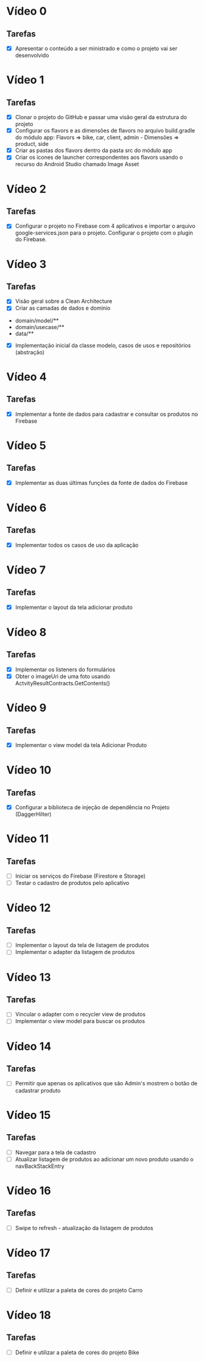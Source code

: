 # Vídeo 0
## Tarefas
- [X] Apresentar o conteúdo a ser ministrado e como o projeto vai ser desenvolvido

# Vídeo 1
## Tarefas

- [X] Clonar o projeto do GitHub e passar uma visão geral da estrutura do projeto
- [X] Configurar os flavors e as dimensões de flavors no arquivo build.gradle do módulo app: Flavors => bike, car, client, admin - Dimensões => product, side
- [X] Criar as pastas dos flavors dentro da pasta src do módulo app
- [X] Criar os ícones de launcher correspondentes aos flavors usando o recurso do Android Studio chamado Image Asset

# Vídeo 2
## Tarefas

- [X] Configurar o projeto no Firebase com 4 aplicativos e importar o arquivo google-services.json para o projeto. Configurar o projeto com o plugin do Firebase.

# Vídeo 3
## Tarefas

- [X] Visão geral sobre a Clean Architecture
- [X] Criar as camadas de dados e domínio
- domain/model/**
- domain/usecase/**
- data/**
- [X] Implementação inicial da classe modelo, casos de usos e repositórios (abstração)

# Vídeo 4
## Tarefas

- [X] Implementar a fonte de dados para cadastrar e consultar os produtos no Firebase

# Vídeo 5
## Tarefas

- [X] Implementar as duas últimas funções da fonte de dados do Firebase

# Vídeo 6
## Tarefas

- [X] Implementar todos os casos de uso da aplicação

# Vídeo 7
## Tarefas

- [X] Implementar o layout da tela adicionar produto

# Vídeo 8
## Tarefas

- [X] Implementar os listeners do formulários
- [X] Obter o imageUri de uma foto usando ActvityResultContracts.GetContents()

# Vídeo 9
## Tarefas

- [X] Implementar o view model da tela Adicionar Produto

# Vídeo 10
## Tarefas

- [X] Configurar a biblioteca de injeção de dependência no Projeto (DaggerHilter)

# Vídeo 11
## Tarefas

- [ ] Iniciar os serviços do Firebase (Firestore e Storage)
- [ ] Testar o cadastro de produtos pelo aplicativo

# Vídeo 12
## Tarefas

- [ ] Implementar o layout da tela de listagem de produtos
- [ ] Implementar o adapter da listagem de produtos

# Vídeo 13
## Tarefas

- [ ] Vincular o adapter com o recycler view de produtos
- [ ] Implementar o view model para buscar os produtos

# Vídeo 14
## Tarefas

- [ ] Permitir que apenas os aplicativos que são Admin's mostrem o botão de cadastrar produto

# Vídeo 15
## Tarefas

- [ ] Navegar para a tela de cadastro
- [ ] Atualizar listagem de produtos ao adicionar um novo produto usando o navBackStackEntry

# Vídeo 16
## Tarefas

- [ ] Swipe to refresh - atualização da listagem de produtos

# Vídeo 17
## Tarefas

- [ ] Definir e utilizar a paleta de cores do projeto Carro

# Vídeo 18
## Tarefas

- [ ] Definir e utilizar a paleta de cores do projeto Bike
